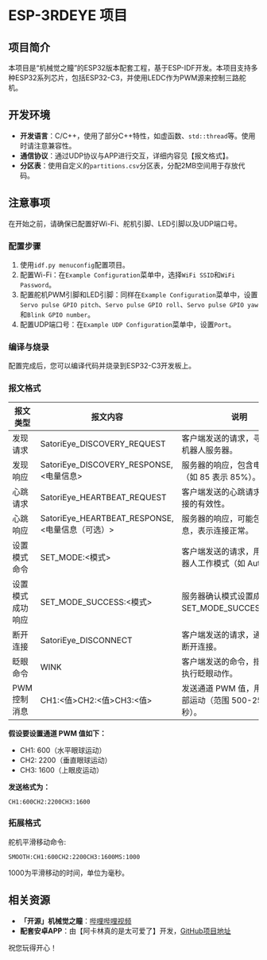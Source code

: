 # ESP-3RDEYE 项目

## 项目简介

本项目是“机械觉之瞳”的ESP32版本配套工程，基于ESP-IDF开发。本项目支持多种ESP32系列芯片，包括ESP32-C3，并使用LEDC作为PWM源来控制三路舵机。

## 开发环境

- **开发语言**：C/C++，使用了部分C++特性，如虚函数、`std::thread`等。使用时请注意兼容性。
- **通信协议**：通过UDP协议与APP进行交互，详细内容见【报文格式】。
- **分区表**：使用自定义的`partitions.csv`分区表，分配2MB空间用于存放代码。

## 注意事项

在开始之前，请确保已配置好Wi-Fi、舵机引脚、LED引脚以及UDP端口号。

### 配置步骤

1. 使用`idf.py menuconfig`配置项目。
2. 配置Wi-Fi：在`Example Configuration`菜单中，选择`WiFi SSID`和`WiFi Password`。
3. 配置舵机PWM引脚和LED引脚：同样在`Example Configuration`菜单中，设置`Servo pulse GPIO pitch`、`Servo pulse GPIO roll`、`Servo pulse GPIO yaw`和`Blink GPIO number`。
4. 配置UDP端口号：在`Example UDP Configuration`菜单中，设置`Port`。

### 编译与烧录

配置完成后，您可以编译代码并烧录到ESP32-C3开发板上。

### 报文格式

| 报文类型 | 报文内容 | 说明 |
| --- | --- | --- |
| 发现请求 | SatoriEye_DISCOVERY_REQUEST | 客户端发送的请求，寻找可用的机器人服务器。 |
| 发现响应 | SatoriEye_DISCOVERY_RESPONSE,<电量信息> | 服务器的响应，包含电量信息（如 85 表示 85%）。 |
| 心跳请求 | SatoriEye_HEARTBEAT_REQUEST | 客户端发送的心跳请求，确保连接的有效性。 |
| 心跳响应 | SatoriEye_HEARTBEAT_RESPONSE,<电量信息（可选）> | 服务器的响应，可能包含电量信息，表示连接正常。 |
| 设置模式命令 | SET_MODE:<模式> | 客户端发送的请求，用于设置机器人工作模式（如 Auto）。 |
| 设置模式成功响应 | SET_MODE_SUCCESS:<模式> | 服务器确认模式设置成功（如 SET_MODE_SUCCESS:Auto）。 |
| 断开连接 | SatoriEye_DISCONNECT | 客户端发送的请求，通知服务器断开连接。 |
| 眨眼命令 | WINK | 客户端发送的命令，指示机器人执行眨眼动作。 |
| PWM 控制消息 | CH1:<值>CH2:<值>CH3:<值> | 发送通道 PWM 值，用于控制眼部运动（范围 500-2500 微秒）。 |

**假设要设置通道 PWM 值如下：**

- CH1: 600（水平眼球运动）
- CH2: 2200（垂直眼球运动）
- CH3: 1600（上眼皮运动）

**发送格式为：**

```
CH1:600CH2:2200CH3:1600
```
### 拓展格式
舵机平滑移动命令:
```
SMOOTH:CH1:600CH2:2200CH3:1600MS:1000
```
1000为平滑移动的时间，单位为毫秒。

## 相关资源

- **「开源」机械觉之瞳**：[哔哩哔哩视频](https://www.bilibili.com/video/BV1rN1gYJE3K)
- **配套安卓APP**：由【阿卡林真的是太可爱了】开发，[GitHub项目地址](https://github.com/AkazaAkali)

祝您玩得开心！
